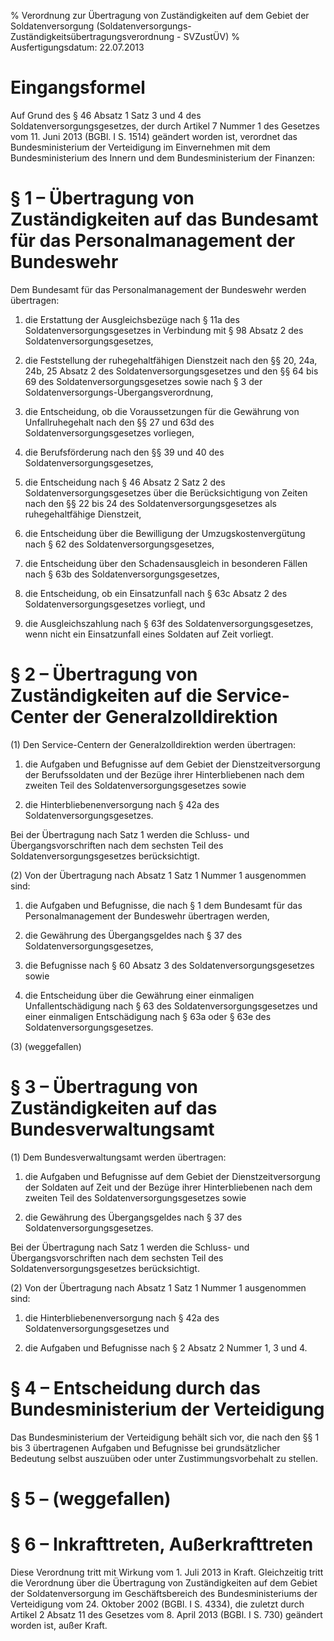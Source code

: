 % Verordnung zur Übertragung von Zuständigkeiten auf dem Gebiet der Soldatenversorgung  (Soldatenversorgungs-Zuständigkeitsübertragungsverordnung - SVZustÜV)
% Ausfertigungsdatum: 22.07.2013
 
# Eingangsformel

Auf Grund des § 46 Absatz 1 Satz 3 und 4 des Soldatenversorgungsgesetzes, der durch Artikel 7 Nummer 1 des Gesetzes vom 11. Juni 2013 (BGBl. I S. 1514) geändert worden ist, verordnet das Bundesministerium der Verteidigung im Einvernehmen mit dem Bundesministerium des Innern und dem Bundesministerium der Finanzen:

# § 1 – Übertragung von Zuständigkeiten auf das Bundesamt für das Personalmanagement der Bundeswehr

Dem Bundesamt für das Personalmanagement der Bundeswehr werden übertragen:

1. die Erstattung der Ausgleichsbezüge nach § 11a des Soldatenversorgungsgesetzes in Verbindung mit § 98 Absatz 2 des Soldatenversorgungsgesetzes,

2. die Feststellung der ruhegehaltfähigen Dienstzeit nach den §§ 20, 24a, 24b, 25 Absatz 2 des Soldatenversorgungsgesetzes und den §§ 64 bis 69 des Soldatenversorgungsgesetzes sowie nach § 3 der Soldatenversorgungs-Übergangsverordnung,

3. die Entscheidung, ob die Voraussetzungen für die Gewährung von Unfallruhegehalt nach den §§ 27 und 63d des Soldatenversorgungsgesetzes vorliegen,

4. die Berufsförderung nach den §§ 39 und 40 des Soldatenversorgungsgesetzes,

5. die Entscheidung nach § 46 Absatz 2 Satz 2 des Soldatenversorgungsgesetzes über die Berücksichtigung von Zeiten nach den §§ 22 bis 24 des Soldatenversorgungsgesetzes als ruhegehaltfähige Dienstzeit,

6. die Entscheidung über die Bewilligung der Umzugskostenvergütung nach § 62 des Soldatenversorgungsgesetzes,

7. die Entscheidung über den Schadensausgleich in besonderen Fällen nach § 63b des Soldatenversorgungsgesetzes,

8. die Entscheidung, ob ein Einsatzunfall nach § 63c Absatz 2 des Soldatenversorgungsgesetzes vorliegt, und

9. die Ausgleichszahlung nach § 63f des Soldatenversorgungsgesetzes, wenn nicht ein Einsatzunfall eines Soldaten auf Zeit vorliegt.

# § 2 – Übertragung von Zuständigkeiten auf die Service-Center der Generalzolldirektion

(1) Den Service-Centern der Generalzolldirektion werden übertragen:

1. die Aufgaben und Befugnisse auf dem Gebiet der Dienstzeitversorgung der Berufssoldaten und der Bezüge ihrer Hinterbliebenen nach dem zweiten Teil des Soldatenversorgungsgesetzes sowie

2. die Hinterbliebenenversorgung nach § 42a des Soldatenversorgungsgesetzes.

Bei der Übertragung nach Satz 1 werden die Schluss- und Übergangsvorschriften nach dem sechsten Teil des Soldatenversorgungsgesetzes berücksichtigt.

(2) Von der Übertragung nach Absatz 1 Satz 1 Nummer 1 ausgenommen sind:

1. die Aufgaben und Befugnisse, die nach § 1 dem Bundesamt für das Personalmanagement der Bundeswehr übertragen werden,

2. die Gewährung des Übergangsgeldes nach § 37 des Soldatenversorgungsgesetzes,

3. die Befugnisse nach § 60 Absatz 3 des Soldatenversorgungsgesetzes sowie

4. die Entscheidung über die Gewährung einer einmaligen Unfallentschädigung nach § 63 des Soldatenversorgungsgesetzes und einer einmaligen Entschädigung nach § 63a oder § 63e des Soldatenversorgungsgesetzes.

(3) (weggefallen)

# § 3 – Übertragung von Zuständigkeiten auf das Bundesverwaltungsamt

(1) Dem Bundesverwaltungsamt werden übertragen:

1. die Aufgaben und Befugnisse auf dem Gebiet der Dienstzeitversorgung der Soldaten auf Zeit und der Bezüge ihrer Hinterbliebenen nach dem zweiten Teil des Soldatenversorgungsgesetzes sowie

2. die Gewährung des Übergangsgeldes nach § 37 des Soldatenversorgungsgesetzes.

Bei der Übertragung nach Satz 1 werden die Schluss- und Übergangsvorschriften nach dem sechsten Teil des Soldatenversorgungsgesetzes berücksichtigt.

(2) Von der Übertragung nach Absatz 1 Satz 1 Nummer 1 ausgenommen sind:

1. die Hinterbliebenenversorgung nach § 42a des Soldatenversorgungsgesetzes und

2. die Aufgaben und Befugnisse nach § 2 Absatz 2 Nummer 1, 3 und 4.

# § 4 – Entscheidung durch das Bundesministerium der Verteidigung

Das Bundesministerium der Verteidigung behält sich vor, die nach den §§ 1 bis 3 übertragenen Aufgaben und Befugnisse bei grundsätzlicher Bedeutung selbst auszuüben oder unter Zustimmungsvorbehalt zu stellen.

# § 5 – (weggefallen)

# § 6 – Inkrafttreten, Außerkrafttreten

Diese Verordnung tritt mit Wirkung vom 1. Juli 2013 in Kraft. Gleichzeitig tritt die Verordnung über die Übertragung von Zuständigkeiten auf dem Gebiet der Soldatenversorgung im Geschäftsbereich des Bundesministeriums der Verteidigung vom 24. Oktober 2002 (BGBl. I S. 4334), die zuletzt durch Artikel 2 Absatz 11 des Gesetzes vom 8. April 2013 (BGBl. I S. 730) geändert worden ist, außer Kraft.

